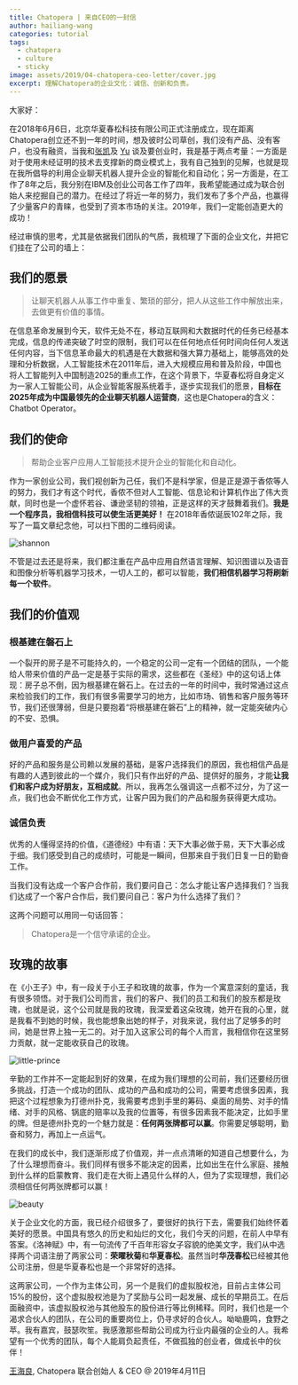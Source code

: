 ```yaml
---
title: Chatopera | 来自CEO的一封信
author: hailiang-wang
categories: tutorial
tags:
  - chatopera
  - culture
  - sticky
image: assets/2019/04-chatopera-ceo-letter/cover.jpg
excerpt: 理解Chatopera的企业文化：诚信、创新和负责。
---
```


大家好：

在2018年6月6日，北京华夏春松科技有限公司正式注册成立，现在距离Chatopera创立还不到一年的时间，想及彼时公司草创，我们没有产品、没有客户，也没有融资，当我和[张凯](https://pre-angel.com/peoples/kai-zhang/)及 [Yu](https://pre-angel.com/peoples/yu-xiang/) 谈及要创业时，我是基于两点考量：一方面是对于使用未经证明的技术去支撑新的商业模式上，我有自己独到的见解，也就是现在我所倡导的利用企业聊天机器人提升企业的智能化和自动化；另一方面是，在工作了8年之后，我分别在IBM及创业公司各工作了四年，我希望能通过成为联合创始人来挖掘自己的潜力。在经过了将近一年的努力，我们发布了多个产品，也赢得了少量客户的青睐，也受到了资本市场的关注。2019年，我们一定能创造更大的成功！

经过审慎的思考，尤其是依据我们团队的气质，我梳理了下面的企业文化，并把它们挂在了公司的墙上：

## 我们的愿景

> 让聊天机器人从事工作中重复、繁琐的部分，把人从这些工作中解放出来，去做更有价值的事情。

在信息革命发展到今天，软件无处不在，移动互联网和大数据时代的任务已经基本完成，信息的传递突破了时空的限制，我们可以在任何地点任何时间向任何人发送任何内容，当下信息革命最大的机遇是在大数据和强大算力基础上，能够高效的处理和分析数据，人工智能技术在2011年后，进入大规模应用和普及阶段，中国也将人工智能列入中国制造2025的重点工作，在这个背景下，华夏春松将自身定义为一家人工智能公司，从企业智能客服系统着手，逐步实现我们的愿景，**目标在2025年成为中国最领先的企业聊天机器人运营商**，这也是Chatopera的含义：Chatbot Operator。

## 我们的使命

> 帮助企业客户应用人工智能技术提升企业的智能化和自动化。

作为一家创业公司，我们视创新为己任，我们不是科学家，但是正是源于香侬等人的努力，我们才有这个时代，香侬不但对人工智能、信息论和计算机作出了伟大贡献，同时也是一个虚怀若谷、谦逊坚韧的领袖，正是这样的天才鼓舞着我们。**我是一个程序员，我相信科技可以使生活更美好！** 在2018年香侬诞辰102年之际，我写了一篇文章纪念他，可以扫下图的二维码阅读。

![shannon](/assets/2019/04-chatopera-ceo-letter/shannon.jpg)

不管是过去还是将来，我们都注重在产品中应用自然语言理解、知识图谱以及语音和图像分析等机器学习技术，一切人工的，都可以智能，**我们相信机器学习将刷新每一个软件**。

## 我们的价值观

### 根基建在磐石上

一个裂开的房子是不可能持久的，一个稳定的公司一定有一个团结的团队，一个能给人带来价值的产品一定是基于实际的需求，这些都在《圣经》中的这句话上体现：房子总不倒，因为根基建在磐石上。在过去的一年的时间中，我时常通过这点来检验我们的工作，我们有很多需要学习的地方，比如市场、销售和客户服务等环节，我们还很薄弱，但是只要抱着“将根基建在磐石”上的精神，就一定能突破内心的不安、恐惧。

### 做用户喜爱的产品

好的产品和服务是公司赖以发展的基础，是客户选择我们的原因，我也相信产品是有趣的人遇到彼此的一个媒介，我们只有作出好的产品、提供好的服务，才能**让我们和客户成为好朋友，互相成就**。所以，我再怎么强调这一点都不过分，为了这一点，我们也会不断优化工作方式，让客户因为我们的产品和服务获得更大成功。

### 诚信负责

优秀的人懂得坚持的价值，《道德经》中有语：天下大事必做于易，天下大事必成于细。我们感受到自己的成绩时，可能是一瞬间，但那来自于我们日复一日的勤奋工作。

当我们没有达成一个客户合作前，我们要问自己：怎么才能让客户选择我们？当我们达成了一个客户合作后，我们要问自己：客户为什么选择了我们？

这两个问题可以用同一句话回答：

> Chatopera是一个信守承诺的企业。

## 玫瑰的故事

在《小王子》中，有一段关于小王子和玫瑰的故事，作为一个寓意深刻的童话，我有很多领悟。对于我们公司而言，我们的客户、我们的员工和我们的股东都是玫瑰，也就是说，这个公司就是我的玫瑰，我深爱着这朵玫瑰，她开在我的心里，就是我看不到她的时候，我也能想象出她的样子，对我来说，我付出了足够多的时间，她是世界上独一无二的。对于加入这家公司的每个人而言，我相信你在这里努力贡献，就一定能收获自己的玫瑰。

![little-prince](/assets/2019/04-chatopera-ceo-letter/rose.jpg)

辛勤的工作并不一定能起到好的效果，在成为我们理想的公司前，我们还要经历很多挑战，打造一个成功的团队、成功的产品和成功的公司，需要考虑很多因素，我把这个过程想象为打德州扑克，我需要考虑到手里的筹码、桌面的局势、对手的情绪、对手的风格、锅底的赔率以及我的位置等，有很多因素我不能决定，比如手里的牌。但是德州扑克的一个魅力就是：**任何两张牌都可以赢**。你需要足够聪明，勤奋和努力，再加上一点运气。

在我们的成长中，我们逐渐形成了价值观，并一点点清晰的知道自己想要什么，为了什么理想而奋斗。我们同样有很多不能决定的因素，比如出生在什么家庭、接触到什么样的启蒙教育、我们走在大街上遇见什么样的人，但为了实现理想，我们必须相信任何两张牌都可以赢！

![beauty](/assets/2019/04-chatopera-ceo-letter/beauty.jpg)

关于企业文化的方面，我已经介绍很多了，要很好的执行下去，需要我们始终怀着美好的愿景。中国具有悠久的历史和灿烂的文化，我们今天的问题，在前人中早有答案。《洛神赋》中，有一句流传了千百年形容女子容貌的绝美文字，我们从中选择两个词语注册了两家公司：**荣曜秋菊**和**华夏春松**。虽然当时**华茂春松**已经被其他公司注册，但是华夏春松也是一个非常好的选择。

这两家公司，一个作为主体公司，另一个是我们的虚拟股权池，目前占主体公司15%的股份，这个虚拟股权池是为了奖励与公司一起发展、成长的早期员工。在后面融资中，该虚拟股权池与其他股东的股份进行等比例稀释。同时，我们也是一个渴求合伙人的团队，在公司的重要岗位上，仍寻求好的合伙人。呦呦鹿鸣，食野之苹。我有嘉宾，鼓瑟吹笙。我感激那些帮助公司成为行业内最强的企业的人。我希望有一个优秀的团队，每个人能肩负起责任，不做孤独的创业者，做成长中的伙伴！

[王海良](https://pre-angel.com/peoples/hailiang-wang/), Chatopera 联合创始人 & CEO  @ 2019年4月11日
